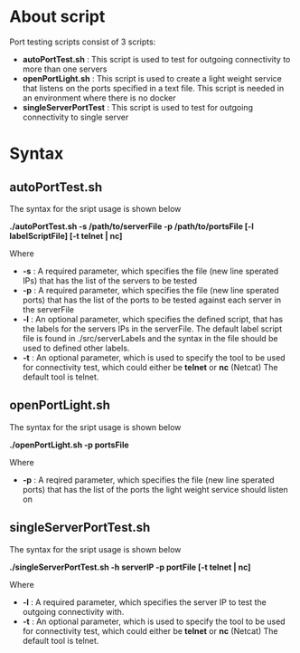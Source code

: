 # About script

Port testing scripts consist of 3 scripts:
 - **autoPortTest.sh**  : This script is used to test for outgoing connectivity to more than one servers
 - **openPortLight.sh** : This script is used to create a light weight service that listens on the ports specified in a text file. This script is needed in an environment where there is no docker
 - **singleServerPortTest** : This script is used to test for outgoing connectivity to single server


# Syntax

## autoPortTest.sh

The syntax for the sript usage is shown below

**./autoPortTest.sh -s /path/to/serverFile -p /path/to/portsFile [-l labelScriptFile] [-t telnet | nc]**

Where

- **-s**  : A required parameter, which specifies the file (new line sperated IPs) that has the list of the servers to be tested
- **-p**  : A required parameter, which specifies the file (new line sperated ports) that has the list of the ports to be tested against each server in the serverFile 
- **-l**  : An optional parameter, which specifies the defined script, that has the labels for the servers IPs in the serverFile. The default label script file is found in ./src/serverLabels and the syntax in the file should be used to defined other labels. 
- **-t**  : An optional parameter, which is used to specify the tool to be used for connectivity test, which could either be **telnet** or **nc** (Netcat) The default tool is telnet.

## openPortLight.sh

The syntax for the sript usage is shown below

**./openPortLight.sh -p portsFile**

Where

- **-p**  : A reqired parameter, which specifies the file (new line sperated ports) that has the list of the ports the light weight service should listen on

## singleServerPortTest.sh

The syntax for the sript usage is shown below

**./singleServerPortTest.sh -h serverIP -p portFile [-t telnet | nc]**

Where

 
- **-l**  : A required parameter, which specifies the server IP to test the outgoing connectivity with.
- **-t**  : An optional parameter, which is used to specify the tool to be used for connectivity test, which could either be **telnet** or **nc** (Netcat) The default tool is telnet.
